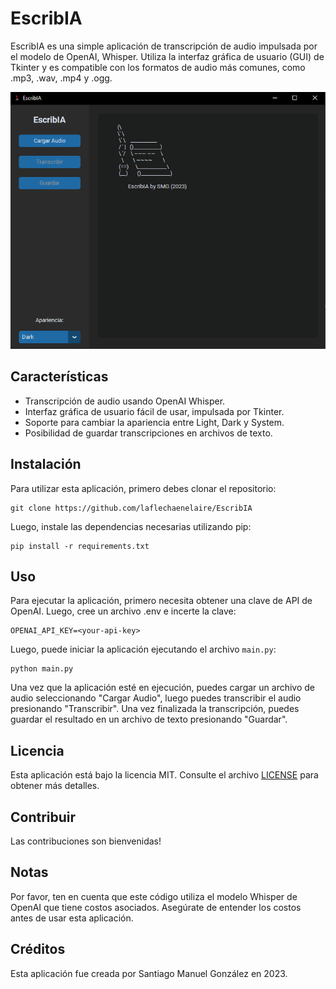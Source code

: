 # EscribIA

EscribIA es una simple aplicación de transcripción de audio impulsada por el modelo de OpenAI, Whisper. Utiliza la interfaz gráfica de usuario (GUI) de Tkinter y es compatible con los formatos de audio más comunes, como .mp3, .wav, .mp4 y .ogg.

![Ejemplo de imagen](GUI.png)
## Características
- Transcripción de audio usando OpenAI Whisper.
- Interfaz gráfica de usuario fácil de usar, impulsada por Tkinter.
- Soporte para cambiar la apariencia entre Light, Dark y System.
- Posibilidad de guardar transcripciones en archivos de texto.

## Instalación
Para utilizar esta aplicación, primero debes clonar el repositorio:

```
git clone https://github.com/laflechaenelaire/EscribIA
```

Luego, instale las dependencias necesarias utilizando pip:

```
pip install -r requirements.txt
```

## Uso
Para ejecutar la aplicación, primero necesita obtener una clave de API de OpenAI. Luego, cree un archivo .env e incerte la clave:

```
OPENAI_API_KEY=<your-api-key>
```

Luego, puede iniciar la aplicación ejecutando el archivo `main.py`:

```
python main.py
```

Una vez que la aplicación esté en ejecución, puedes cargar un archivo de audio seleccionando "Cargar Audio", luego puedes transcribir el audio presionando "Transcribir". Una vez finalizada la transcripción, puedes guardar el resultado en un archivo de texto presionando "Guardar".

## Licencia
Esta aplicación está bajo la licencia MIT. Consulte el archivo [LICENSE](LICENSE) para obtener más detalles.

## Contribuir
Las contribuciones son bienvenidas! 

## Notas 

Por favor, ten en cuenta que este código utiliza el modelo Whisper de OpenAI que tiene costos asociados. Asegúrate de entender los costos antes de usar esta aplicación.

## Créditos
Esta aplicación fue creada por Santiago Manuel González en 2023.

